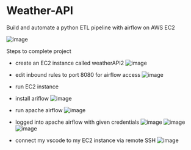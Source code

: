 # Weather-API
Build and automate a python ETL pipeline with airflow on AWS EC2



![image](https://github.com/jroberts2124/Weather-API/assets/61176037/d1eb841c-aa4d-4f85-a3fe-c90fdb72f72c)



Steps to complete project
- create an EC2 instance called weatherAPI2
![image](https://github.com/jroberts2124/Weather-API/assets/61176037/83c0cdd1-a0da-4fd1-9249-6e932f64f2e6)
- edit inbound rules to port 8080 for airflow access
![image](https://github.com/jroberts2124/Weather-API/assets/61176037/4778d7d6-f290-42fd-a7cf-8378df59815a)
- run EC2 instance
- install ariflow
  ![image](https://github.com/jroberts2124/Weather-API/assets/61176037/ee11c3e2-2c59-460b-a6db-42da8de245b9)
- run apache airflow
![image](https://github.com/jroberts2124/Weather-API/assets/61176037/bfe4fde2-b7cf-4bdb-9252-71e8f37ad5ab)
- logged into apache airflow with given credentials
  ![image](https://github.com/jroberts2124/Weather-API/assets/61176037/c4069351-d2f1-436a-8166-a75d928f4a18)
![image](https://github.com/jroberts2124/Weather-API/assets/61176037/a2959f2d-8e55-4465-98eb-df80b022c620)
![image](https://github.com/jroberts2124/Weather-API/assets/61176037/9eb5b242-dbfb-4f00-a386-3109825a1be1)

- connect my vscode to my EC2 instance via remote SSH
![image](https://github.com/jroberts2124/Weather-API/assets/61176037/88ea868a-c48d-4219-ac85-ea28613c2ca2)














  

  
